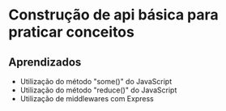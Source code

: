 # Construção de api básica para praticar conceitos 

## Aprendizados

- Utilização do método "some()" do JavaScript
- Utilização do método "reduce()" do JavaScript
- Utilização de middlewares com Express

